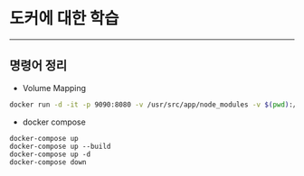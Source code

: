 # 도커에 대한 학습
---
## 명령어 정리
- Volume Mapping
```bash
docker run -d -it -p 9090:8080 -v /usr/src/app/node_modules -v $(pwd):/usr/src/app rojae/nodejs
```

- docker compose
```
docker-compose up 
docker-compose up --build
docker-compose up -d
docker-compose down
```
